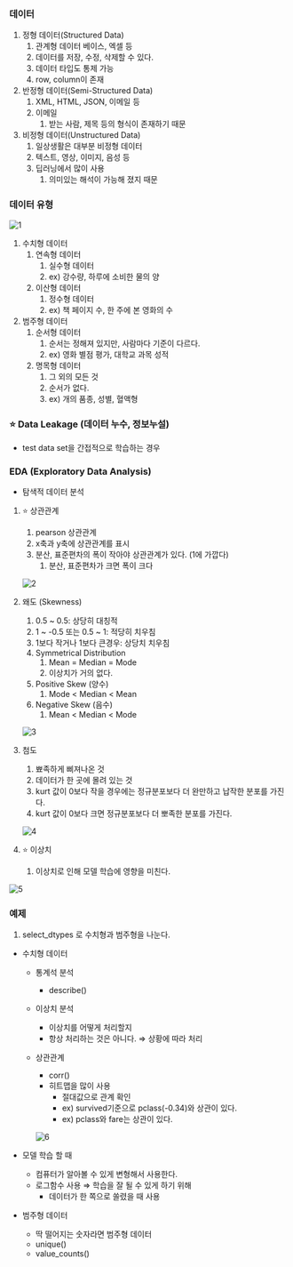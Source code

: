 ### 데이터

1. 정형 데이터(Structured Data)
    1. 관계형 데이터 베이스, 엑셀 등
    2. 데이터를 저장, 수정, 삭제할 수 있다.
    3. 데이터 타입도 통제 가능
    4. row, column이 존재
2. 반정형 데이터(Semi-Structured Data)
    1. XML, HTML, JSON, 이메일 등
    2. 이메일
        1. 받는 사람, 제목 등의 형식이 존재하기 때문
3. 비정형 데이터(Unstructured Data)
    1. 일상생활은 대부분 비정형 데이터
    2. 텍스트, 영상, 이미지, 음성 등
    3. 딥러닝에서 많이 사용
        1. 의미있는 해석이 가능해 졌지 때문

### 데이터 유형

![1](https://github.com/DaSeul-Seo/Playdata_Study/assets/67898022/036d1c08-5cba-46f6-ad40-42411c45aa94)

1. 수치형 데이터
    1. 연속형 데이터
        1. 실수형 데이터
        2. ex) 강수량, 하루에 소비한 물의 양
    2. 이산형 데이터
        1. 정수형 데이터
        2. ex) 책 페이지 수, 한 주에 본 영화의 수
2. 범주형 데이터
    1. 순서형 데이터
        1. 순서는 정해져 있지만, 사람마다 기준이 다르다.
        2. ex) 영화 별점 평가, 대학교 과목 성적
    2. 명목형 데이터
        1. 그 외의 모든 것
        2. 순서가 없다.
        3. ex) 개의 품종, 성별, 혈액형

### ⭐ Data Leakage (데이터 누수, 정보누설)

- test data set을 간접적으로 학습하는 경우

### EDA (Exploratory Data Analysis)

- 탐색적 데이터 분석
1. ⭐ 상관관계
    1. pearson 상관관계
    2. x축과 y축에 상관관계를 표시
    3. 분산, 표준편차의 폭이 작아야 상관관계가 있다. (1에 가깝다)
        1. 분산, 표준편차가 크면 폭이 크다
    
    ![2](https://github.com/DaSeul-Seo/Playdata_Study/assets/67898022/cc3889f4-981e-4bc9-839e-dd1b9272840e)

2. 왜도 (Skewness)
    1. 0.5 ~ 0.5: 상당히 대칭적
    2. 1 ~ -0.5 또는 0.5 ~ 1: 적당히 치우침
    3. 1보다 작거나 1보다 큰경우: 상당치 치우침
    4. Symmetrical Distribution
        1. Mean = Median = Mode
        2. 이상치가 거의 없다.
    5. Positive Skew (양수)
        1. Mode < Median < Mean
    6. Negative Skew (음수)
        1. Mean < Median < Mode
    
    ![3](https://github.com/DaSeul-Seo/Playdata_Study/assets/67898022/353294e7-9dde-4082-8256-6ac329f1adbe)

3. 첨도
    1. 뾰족하게 삐져나온 것
    2. 데이터가 한 곳에 몰려 있는 것
    3. kurt 값이 0보다 작을 경우에는 정규분포보다 더 완만하고 납작한 분포를 가진다.
    4. kurt 값이 0보다 크면 정규분포보다 더 뽀족한 분포를 가진다.
    
    ![4](https://github.com/DaSeul-Seo/Playdata_Study/assets/67898022/f3f22d20-c3c0-4d73-b9c4-fa6a7e8bc74c)

4. ⭐ 이상치
    1. 이상치로 인해 모델 학습에 영향을 미친다.

![5](https://github.com/DaSeul-Seo/Playdata_Study/assets/67898022/a2ae58cc-a224-47d1-a997-a02fa9fd5636)

### 예제

1. select_dtypes 로 수치형과 범주형을 나눈다.
- 수치형 데이터
    - 통계석 분석
        - describe()
    - 이상치 분석
        - 이상치를 어떻게 처리할지
        - 항상 처리하는 것은 아니다. ⇒ 상황에 따라 처리
    - 상관관계
        - corr()
        - 히트맵을 많이 사용
            - 절대값으로 관계 확인
            - ex) survived기준으로 pclass(-0.34)와 상관이 있다.
            - ex) pclass와 fare는 상관이 있다.
        
        ![6](https://github.com/DaSeul-Seo/Playdata_Study/assets/67898022/daed1941-6ebb-45a8-8c71-0c072646e301)

- 모델 학습 할 때
    - 컴퓨터가 알아볼 수 있게 변형해서 사용한다.
    - 로그함수 사용 ⇒ 학습을 잘 될 수 있게 하기 위해
        - 데이터가 한 쪽으로 쏠렸을 때 사용
- 범주형 데이터
    - 딱 떨어지는 숫자라면 범주형 데이터
    - unique()
    - value_counts()
